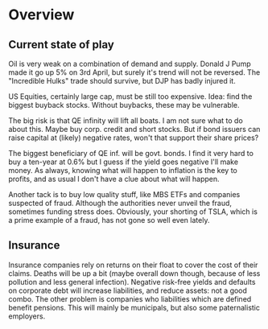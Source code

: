 # Overview

## Current state of play

Oil is very weak on a combination of demand and supply. 
Donald J Pump made it go up 5% on 3rd April, but surely it's trend will not be reversed.
The "Incredible Hulks" trade should survive, but DJP has badly injured it. 

US Equities, certainly large cap, must be still too expensive. 
Idea: find the biggest buyback stocks. Without buybacks, these may be vulnerable.

The big risk is that QE infinity will  lift all boats. 
I am not sure what to do about this. 
Maybe buy corp. credit and short stocks.
But if bond issuers can raise capital at (likely) negative rates, won't that support their share prices?

The biggest beneficiary of QE inf. will be govt. bonds. I find it very hard to buy a ten-year at 0.6% but I guess if the yield goes negative I'll make money. 
As always, knowing what will happen to inflation is the key to profits, and as usual I don't have a clue about what will happen.

Another tack is to buy low quality stuff, like MBS ETFs and companies suspected of fraud.
Although the authorities never unveil the fraud, sometimes funding stress does.
Obviously, your shorting of TSLA, which is a prime example of a fraud, has not gone so well even lately.


## Insurance

Insurance companies rely on returns on their float to cover the cost of their claims.
Deaths will be up a bit (maybe overall down though, because of less pollution and less general infection).
Negative risk-free yields and defaults on corporate debt will increase liabilities, and reduce assets: not a good combo.
The other problem is companies who  liabilities which are defined benefit pensions. 
This will mainly be municipals, but also some paternalistic employers.



